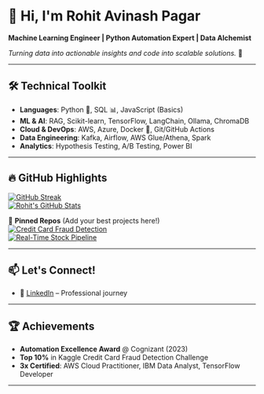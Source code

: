# 👋 Hi, I'm Rohit Avinash Pagar

**Machine Learning Engineer | Python Automation Expert | Data Alchemist**  

*Turning data into actionable insights and code into scalable solutions.* 🚀  

---

## 🛠️ **Technical Toolkit**

- **Languages**: Python 🐍, SQL 📊, JavaScript (Basics)  
- **ML & AI**: RAG, Scikit-learn, TensorFlow, LangChain, Ollama, ChromaDB  
- **Cloud & DevOps**: AWS, Azure, Docker 🐳, Git/GitHub Actions  
- **Data Engineering**: Kafka, Airflow, AWS Glue/Athena, Spark  
- **Analytics**: Hypothesis Testing, A/B Testing, Power BI  

---

## 🔥 **GitHub Highlights**

[![GitHub Streak](https://streak-stats.demolab.com?user=Rohitpagar18&theme=dark)](https://git.io/streak-stats)  
[![Rohit's GitHub Stats](https://github-readme-stats.vercel.app/api?username=Rohitpagar18&show_icons=true&theme=vision-friendly-dark)](https://github.com/Rohitpagar18)  

📌 **Pinned Repos** (Add your best projects here!)  
[![Credit Card Fraud Detection](https://github-readme-stats.vercel.app/api/pin/?username=Rohitpagar18&repo=Credit-Card-Fraud-Detection&theme=radical)](https://github.com/Rohitpagar18/Credit-Card-Fraud-Detection)  
[![Real-Time Stock Pipeline](https://github-readme-stats.vercel.app/api/pin/?username=Rohitpagar18&repo=Stock-Market-Kafka-AWS&theme=radical)](https://github.com/Rohitpagar18/Stock-Market-Kafka-AWS)  

---

## 📫 **Let's Connect!**

- 💼 [LinkedIn](https://linkedin.com/in/rohitpagar) – Professional journey  

---

## 🏆 **Achievements**

- **Automation Excellence Award** @ Cognizant (2023)  
- **Top 10%** in Kaggle Credit Card Fraud Detection Challenge  
- **3x Certified**: AWS Cloud Practitioner, IBM Data Analyst, TensorFlow Developer  

---

